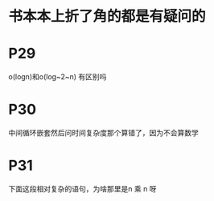 # 书本本上折了角的都是有疑问的 

# P29

o(logn)和o(log~2~n) 有区别吗

# P30

中间循环嵌套然后问时间复杂度那个算错了，因为不会算数学

# P31

下面这段相对复杂的语句，为啥那里是n 乘 n 呀


